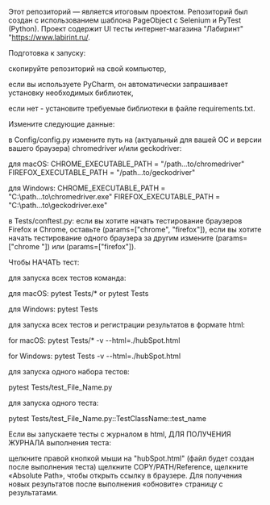 Этот репозиторий — является итоговым проектом. Репозиторий был создан с использованием шаблона PageObject с Selenium и PyTest (Python). Проект содержит UI тесты интернет-магазина "Лабиринт" "https://www.labirint.ru/.

Подготовка к запуску:

скопируйте репозиторий на свой компьютер,

если вы используете PyCharm, он автоматически запрашивает установку необходимых библиотек,

если нет - установите требуемые библиотеки в файле requirements.txt.

Измените следующие данные:

в Config/config.py измените путь на (актуальный для вашей ОС и версии вашего браузера) chromedriver и/или geckodriver:

для macOS: CHROME_EXECUTABLE_PATH = "/path...to/chromedriver" FIREFOX_EXECUTABLE_PATH = "/path...to/geckodriver"

для Windows: CHROME_EXECUTABLE_PATH = "C:\path...to\chromedriver.exe" FIREFOX_EXECUTABLE_PATH = "C:\path...to\geckodriver.exe"

в Tests/conftest.py: если вы хотите начать тестирование браузеров Firefox и Chrome, оставьте (params=["chrome", "firefox"]), если вы хотите начать тестирование одного браузера за другим измените (params=["chrome "]) или (params=["firefox"]).

Чтобы НАЧАТЬ тест:

для запуска всех тестов команда:

для macOS: pytest Tests/* or pytest Tests

для Windows: pytest Tests

для запуска всех тестов и регистрации результатов в формате html:

for macOS: pytest Tests/* -v --html=./hubSpot.html

for Windows: pytest Tests -v --html=./hubSpot.html

для запуска одного набора тестов:

pytest Tests/test_File_Name.py

для запуска одного теста:

pytest Tests/test_File_Name.py::TestClassName::test_name

Если вы запускаете тесты с журналом в html, ДЛЯ ПОЛУЧЕНИЯ ЖУРНАЛА выполнения теста:

щелкните правой кнопкой мыши на "hubSpot.html" (файл будет создан после выполнения теста) щелкните COPY/PATH/Reference, щелкните «Absolute Path», чтобы открыть ссылку в браузере. Для получения новых результатов после выполнения «обновите» страницу с результатами.
